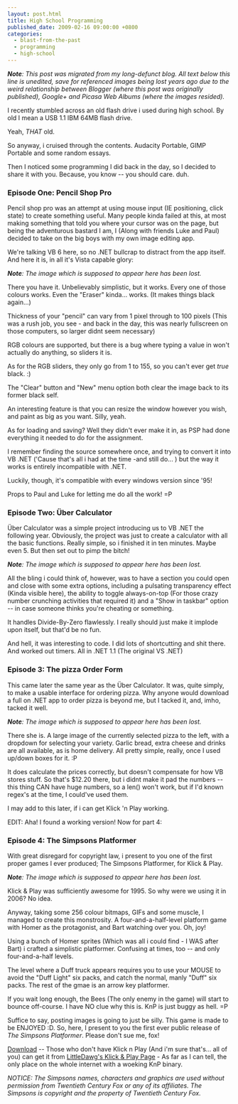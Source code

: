 ```yaml
---
layout: post.html
title: High School Programming
published_date: 2009-02-16 09:00:00 +0800
categories:
  - blast-from-the-past
  - programming
  - high-school
---
```


_**Note**: This post was migrated from my long-defunct blog. All text below this line is unedited, save for referenced images being lost years ago due to the weird relationship between Blogger (where this post was originally published), Google+ and Picasa Web Albums (where the images resided)._

I recently stumbled across an old flash drive i used during high school. By old I mean a USB 1.1 IBM 64MB flash drive.

Yeah, *THAT* old.

So anyway, i cruised through the contents. Audacity Portable, GIMP Portable and some random essays.

Then I noticed some programming I did back in the day, so I decided to share it with you. Because, you know -- you should care. duh.

### Episode One: Pencil Shop Pro

Pencil shop pro was an attempt at using mouse input (IE positioning, click state) to create something useful. Many people kinda failed at this, at most making something that told you where your cursor was on the page, but being the adventurous bastard I am, I (Along with friends Luke and Paul) decided to take on the big boys with my own image editing app.

We're talking VB 6 here, so no .NET bullcrap to distract from the app itself. And here it is, in all it's Vista capable glory:

_**Note**: The image which is supposed to appear here has been lost._

There you have it. Unbelievably simplistic, but it works. Every one of those colours works. Even the "Eraser" kinda... works. (It makes things black again...)

Thickness of your "pencil" can vary from 1 pixel through to 100 pixels (This was a rush job, you see - and back in the day, this was nearly fullscreen on those computers, so larger didnt seem necessary)

RGB colours are supported, but there is a bug where typing a value in won't actually do anything, so sliders it is.

As for the RGB sliders, they only go from 1 to 155, so you can't ever get *true* black. :)

The "Clear" button and "New" menu option both clear the image back to its former black self.

An interesting feature is that you can resize the window however you wish, and paint as big as you want. Silly, yeah.

As for loading and saving? Well they didn't ever make it in, as PSP had done everything it needed to do for the assignment.

I remember finding the source somewhere once, and trying to convert it into VB .NET ('Cause that's all i had at the time -and still do... ) but the way it works is entirely incompatible with .NET.

Luckily, though, it's compatible with every windows version since '95!

Props to Paul and Luke for letting me do all the work! =P

### Episode Two: Über Calculator

Über Calculator was a simple project introducing us to VB .NET the following year. Obviously, the project was just to create a calculator with all the basic functions. Really simple, so i finished it in ten minutes. Maybe even 5. But then set out to pimp the bitch!

_**Note**: The image which is supposed to appear here has been lost._

All the bling i could think of, however, was to have a section you could open and close with some extra options, including a pulsating transparency effect (Kinda visible here), the ability to toggle always-on-top (For those crazy number crunching activities that required it) and a "Show in taskbar" option -- in case someone thinks you're cheating or something.

It handles Divide-By-Zero flawlessly. I really should just make it implode upon itself, but that'd be no fun.

And hell, it was interesting to code. I did lots of shortcutting and shit there. And worked out timers. All in .NET 1.1 (The original VS .NET)

### Episode 3: The pizza Order Form

This came later the same year as the Über Calculator. It was, quite simply, to make a usable interface for ordering pizza. Why anyone would download a full on .NET app to order pizza is beyond me, but I tacked it, and, imho, tacked it well.

_**Note**: The image which is supposed to appear here has been lost._

There she is. A large image of the currently selected pizza to the left, with a  dropdown for selecting your variety. Garlic bread, extra cheese and drinks are all available, as is home delivery. All pretty simple, really, once I used up/down boxes for it. :P

It does calculate the prices correctly, but doesn't compensate for how VB stores stuff. So that's $12.20 there, but i didnt make it pad the numbers -- this thing CAN have huge numbers, so a len() won't work, but if I'd known regex's at the time, I could've used them.

I may add to this later, if i can get Klick 'n Play working.

EDIT: Aha! I found a working version! Now for part 4:

### Episode 4: The Simpsons Platformer

With great disregard for copyright law, i present to you one of the first proper games I ever produced; The Simpsons Platformer, for Klick &amp; Play.

_**Note**: The image which is supposed to appear here has been lost._

Klick &amp; Play was sufficiently awesome for 1995. So why were we using it in 2006? No idea.

Anyway, taking some 256 colour bitmaps, GIFs and some muscle, I managed to create this monstrosity. A four-and-a-half-level platform game with Homer as the protagonist, and Bart watching over you. Oh, joy!

Using a bunch of Homer sprites (Which was all i could find - I WAS after Bart) i crafted a simplistic platformer. Confusing at times, too -- and only four-and-a-half levels.

The level where a Duff truck appears requires you to use your MOUSE to avoid the "Duff Light" six packs, and catch the normal, manly "Duff" six packs. The rest of the gmae is an arrow key platformer.

If you wait long enough, the Bees (The only enemy in the game) will start to bounce off-course. I have NO clue why this is. KnP is just buggy as hell. =P

Suffice to say, posting images is going to just be silly. This game is made to be ENJOYED :D. So, here, I present to you the first ever public release of *The Simpsons Platformer*. Please don't sue me, fox!

[Download](http://members.ii.net/%7Egregstokes/ext/gshblog/dl/simpplat/simpplat.7z) -- Those who don't have Klick n Play (And i'm sure that's... all of you) can get it from [LittleDawg's Klick &amp; Play Page](http://members.tripod.com/%7ELittleDawg/knp.htm) - As far as I can tell, the only place on the whole internet with a woeking KnP binary.

*NOTICE: The Simpsons names, characters and graphics are used without permission from Twentieth Century Fox or any of its affiliates. The Simpsons is copyright and the property of Twentieth Century Fox.*
